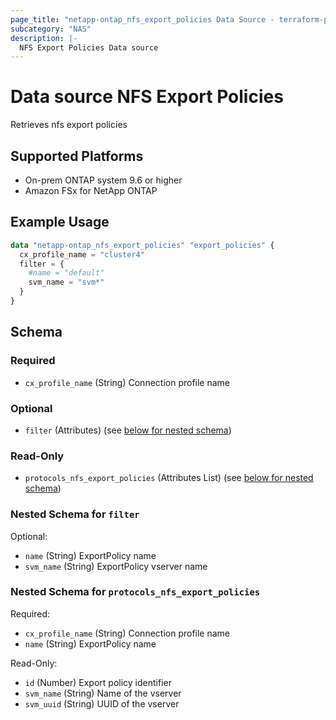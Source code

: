 ```yaml
---
page_title: "netapp-ontap_nfs_export_policies Data Source - terraform-provider-netapp-ontap"
subcategory: "NAS"
description: |-
  NFS Export Policies Data source
---
```


# Data source NFS Export Policies

Retrieves nfs export policies

## Supported Platforms

* On-prem ONTAP system 9.6 or higher
* Amazon FSx for NetApp ONTAP

## Example Usage

```terraform
data "netapp-ontap_nfs_export_policies" "export_policies" {
  cx_profile_name = "cluster4"
  filter = {
    #name = "default"
    svm_name = "svm*"
  }
}
```

<!-- schema generated by tfplugindocs -->
## Schema

### Required

- `cx_profile_name` (String) Connection profile name

### Optional

- `filter` (Attributes) (see [below for nested schema](#nestedatt--filter))

### Read-Only

- `protocols_nfs_export_policies` (Attributes List) (see [below for nested schema](#nestedatt--protocols_nfs_export_policies))

<a id="nestedatt--filter"></a>

### Nested Schema for `filter`

Optional:

- `name` (String) ExportPolicy name
- `svm_name` (String) ExportPolicy vserver name

<a id="nestedatt--protocols_nfs_export_policies"></a>

### Nested Schema for `protocols_nfs_export_policies`

Required:

- `cx_profile_name` (String) Connection profile name
- `name` (String) ExportPolicy name

Read-Only:

- `id` (Number) Export policy identifier
- `svm_name` (String) Name of the vserver
- `svm_uuid` (String) UUID of the vserver
